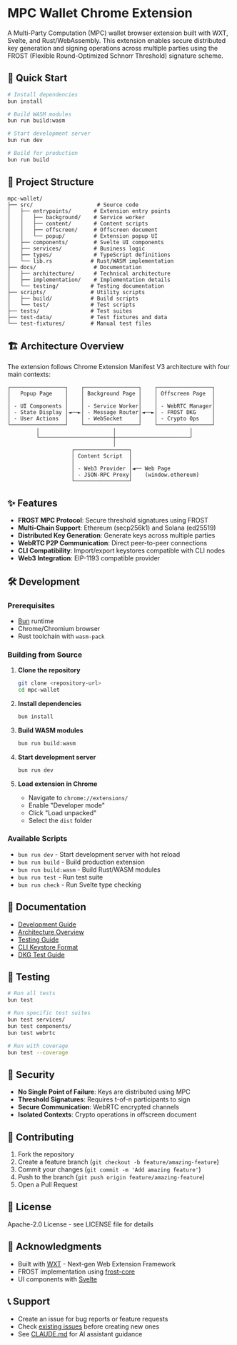 # MPC Wallet Chrome Extension

A Multi-Party Computation (MPC) wallet browser extension built with WXT, Svelte, and Rust/WebAssembly. This extension enables secure distributed key generation and signing operations across multiple parties using the FROST (Flexible Round-Optimized Schnorr Threshold) signature scheme.

## 🚀 Quick Start

```bash
# Install dependencies
bun install

# Build WASM modules
bun run build:wasm

# Start development server
bun run dev

# Build for production
bun run build
```

## 📁 Project Structure

```
mpc-wallet/
├── src/                    # Source code
│   ├── entrypoints/       # Extension entry points
│   │   ├── background/    # Service worker
│   │   ├── content/       # Content scripts
│   │   ├── offscreen/     # Offscreen document
│   │   └── popup/         # Extension popup UI
│   ├── components/        # Svelte UI components
│   ├── services/          # Business logic
│   ├── types/             # TypeScript definitions
│   └── lib.rs            # Rust/WASM implementation
├── docs/                  # Documentation
│   ├── architecture/      # Technical architecture
│   ├── implementation/    # Implementation details
│   └── testing/          # Testing documentation
├── scripts/              # Utility scripts
│   ├── build/            # Build scripts
│   └── test/             # Test scripts
├── tests/                # Test suites
├── test-data/            # Test fixtures and data
└── test-fixtures/        # Manual test files
```

## 🏗️ Architecture Overview

The extension follows Chrome Extension Manifest V3 architecture with four main contexts:

```
┌─────────────────┐    ┌─────────────────┐    ┌─────────────────┐
│   Popup Page    │    │ Background Page │    │ Offscreen Page  │
│                 │    │                 │    │                 │
│ - UI Components │    │ - Service Worker│    │ - WebRTC Manager│
│ - State Display │◄──►│ - Message Router│◄──►│ - FROST DKG     │
│ - User Actions  │    │ - WebSocket     │    │ - Crypto Ops    │
└─────────────────┘    └─────────────────┘    └─────────────────┘
         │                       │                       │
         └───────────────────────┼───────────────────────┘
                                 │
                    ┌─────────────────┐
                    │ Content Script  │
                    │                 │
                    │ - Web3 Provider │◄── Web Page
                    │ - JSON-RPC Proxy│    (window.ethereum)
                    └─────────────────┘
```

## ✨ Features

- **FROST MPC Protocol**: Secure threshold signatures using FROST
- **Multi-Chain Support**: Ethereum (secp256k1) and Solana (ed25519)
- **Distributed Key Generation**: Generate keys across multiple parties
- **WebRTC P2P Communication**: Direct peer-to-peer connections
- **CLI Compatibility**: Import/export keystores compatible with CLI nodes
- **Web3 Integration**: EIP-1193 compatible provider

## 🛠️ Development

### Prerequisites

- [Bun](https://bun.sh/) runtime
- Chrome/Chromium browser
- Rust toolchain with `wasm-pack`

### Building from Source

1. **Clone the repository**
   ```bash
   git clone <repository-url>
   cd mpc-wallet
   ```

2. **Install dependencies**
   ```bash
   bun install
   ```

3. **Build WASM modules**
   ```bash
   bun run build:wasm
   ```

4. **Start development server**
   ```bash
   bun run dev
   ```

5. **Load extension in Chrome**
   - Navigate to `chrome://extensions/`
   - Enable "Developer mode"
   - Click "Load unpacked"
   - Select the `dist` folder

### Available Scripts

- `bun run dev` - Start development server with hot reload
- `bun run build` - Build production extension
- `bun run build:wasm` - Build Rust/WASM modules
- `bun run test` - Run test suite
- `bun run check` - Run Svelte type checking

## 📖 Documentation

- [Development Guide](./docs/DEVELOPMENT.md)
- [Architecture Overview](./docs/architecture/)
- [Testing Guide](./docs/testing/TESTING.md)
- [CLI Keystore Format](./docs/cli-keystore-format.md)
- [DKG Test Guide](./docs/DKG_TEST_GUIDE.md)

## 🧪 Testing

```bash
# Run all tests
bun test

# Run specific test suites
bun test services/
bun test components/
bun test webrtc

# Run with coverage
bun test --coverage
```

## 🔐 Security

- **No Single Point of Failure**: Keys are distributed using MPC
- **Threshold Signatures**: Requires t-of-n participants to sign
- **Secure Communication**: WebRTC encrypted channels
- **Isolated Contexts**: Crypto operations in offscreen document

## 🤝 Contributing

1. Fork the repository
2. Create a feature branch (`git checkout -b feature/amazing-feature`)
3. Commit your changes (`git commit -m 'Add amazing feature'`)
4. Push to the branch (`git push origin feature/amazing-feature`)
5. Open a Pull Request

## 📄 License

Apache-2.0 License - see LICENSE file for details

## 🙏 Acknowledgments

- Built with [WXT](https://wxt.dev/) - Next-gen Web Extension Framework
- FROST implementation using [frost-core](https://github.com/ZcashFoundation/frost)
- UI components with [Svelte](https://svelte.dev/)

## 📞 Support

- Create an issue for bug reports or feature requests
- Check [existing issues](https://github.com/your-repo/issues) before creating new ones
- See [CLAUDE.md](./CLAUDE.md) for AI assistant guidance